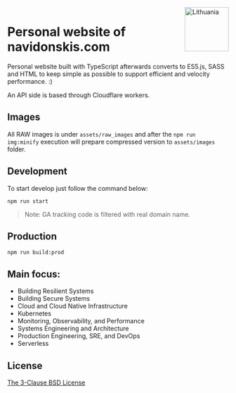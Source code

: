 <img src="https://upload.wikimedia.org/wikipedia/commons/1/11/Flag_of_Lithuania.svg" width="100px" align="right" alt="Lithuania">

# Personal website of navidonskis.com

Personal website built with TypeScript afterwards converts to ES5.js, SASS and HTML to keep simple as possible to support efficient and velocity performance. :)

An API side is based through Cloudflare workers.

## Images

All RAW images is under `assets/raw_images` and after the `npm run img:minify` execution will prepare compressed version to `assets/images` folder. 

## Development

To start develop just follow the command below:

```
npm run start
```

> Note: GA tracking code is filtered with real domain name.

## Production

```
npm run build:prod
```

## Main focus:

 - Building Resilient Systems
 - Building Secure Systems
 - Cloud and Cloud Native Infrastructure
 - Kubernetes
 - Monitoring, Observability, and Performance
 - Systems Engineering and Architecture
 - Production Engineering, SRE, and DevOps
 - Serverless

## License

[The 3-Clause BSD License](./LICENSE)
